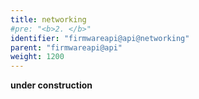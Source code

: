 ```yaml
---
title: networking
#pre: "<b>2. </b>"
identifier: "firmwareapi@api@networking"
parent: "firmwareapi@api"
weight: 1200
---
```


**under construction**
